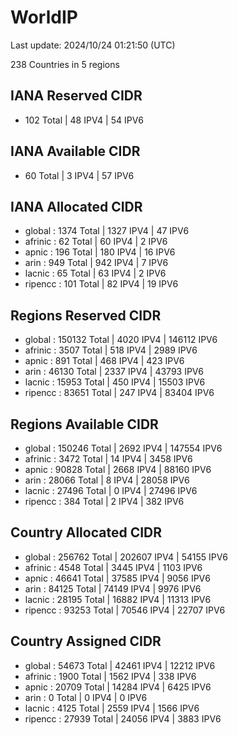 # WorldIP

Last update: 2024/10/24 01:21:50 (UTC)

238 Countries in 5 regions

## IANA Reserved CIDR

- 102 Total | 48 IPV4 | 54 IPV6

## IANA Available CIDR

- 60 Total | 3 IPV4 | 57 IPV6

## IANA Allocated CIDR

- global : 1374 Total | 1327 IPV4 | 47 IPV6
- afrinic : 62 Total | 60 IPV4 | 2 IPV6
- apnic : 196 Total | 180 IPV4 | 16 IPV6
- arin : 949 Total | 942 IPV4 | 7 IPV6
- lacnic : 65 Total | 63 IPV4 | 2 IPV6
- ripencc : 101 Total | 82 IPV4 | 19 IPV6

## Regions Reserved CIDR

- global : 150132 Total | 4020 IPV4 | 146112 IPV6
- afrinic : 3507 Total | 518 IPV4 | 2989 IPV6
- apnic : 891 Total | 468 IPV4 | 423 IPV6
- arin : 46130 Total | 2337 IPV4 | 43793 IPV6
- lacnic : 15953 Total | 450 IPV4 | 15503 IPV6
- ripencc : 83651 Total | 247 IPV4 | 83404 IPV6

## Regions Available CIDR

- global : 150246 Total | 2692 IPV4 | 147554 IPV6
- afrinic : 3472 Total | 14 IPV4 | 3458 IPV6
- apnic : 90828 Total | 2668 IPV4 | 88160 IPV6
- arin : 28066 Total | 8 IPV4 | 28058 IPV6
- lacnic : 27496 Total | 0 IPV4 | 27496 IPV6
- ripencc : 384 Total | 2 IPV4 | 382 IPV6

## Country Allocated CIDR

- global : 256762 Total | 202607 IPV4 | 54155 IPV6
- afrinic : 4548 Total | 3445 IPV4 | 1103 IPV6
- apnic : 46641 Total | 37585 IPV4 | 9056 IPV6
- arin : 84125 Total | 74149 IPV4 | 9976 IPV6
- lacnic : 28195 Total | 16882 IPV4 | 11313 IPV6
- ripencc : 93253 Total | 70546 IPV4 | 22707 IPV6

## Country Assigned CIDR

- global : 54673 Total | 42461 IPV4 | 12212 IPV6
- afrinic : 1900 Total | 1562 IPV4 | 338 IPV6
- apnic : 20709 Total | 14284 IPV4 | 6425 IPV6
- arin : 0 Total | 0 IPV4 | 0 IPV6
- lacnic : 4125 Total | 2559 IPV4 | 1566 IPV6
- ripencc : 27939 Total | 24056 IPV4 | 3883 IPV6
